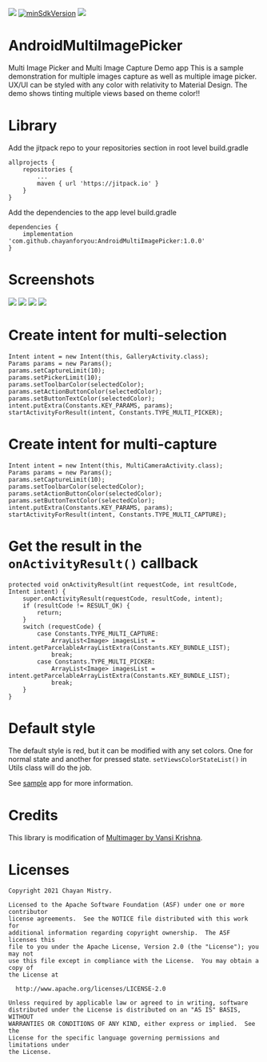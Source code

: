 [![](https://jitpack.io/v/chayanforyou/AndroidMultiImagePicker.svg)](https://jitpack.io/#chayanforyou/AndroidMultiImagePicker)
[![minSdkVersion](https://img.shields.io/badge/minSdk-15-blue)](/library/build.gradle)
[![](https://img.shields.io/badge/Android%20Arsenal-Multimager-orange.svg?style=flat-square)](https://github.com/chayanforyou/AndroidMultiImagePicker)

# AndroidMultiImagePicker
Multi Image Picker and Multi Image Capture Demo app
This is a sample demonstration for multiple images capture as well as multiple image picker. UX/UI can be styled with any color with relativity to Material Design. The demo shows tinting multiple views based on theme color!!

# Library
Add the jitpack repo to your repositories section in root level build.gradle

    allprojects {
        repositories {
            ...
            maven { url 'https://jitpack.io' }
        }
    }

Add the dependencies to the app level build.gradle

    dependencies {
    	implementation 'com.github.chayanforyou:AndroidMultiImagePicker:1.0.0'
    }

# Screenshots
![](https://github.com/chayanforyou/AndroidMultiImagePicker/blob/master/screenshots/demo.gif)
![](https://github.com/chayanforyou/AndroidMultiImagePicker/blob/master/screenshots/3%20-%20small.png)
![](https://github.com/chayanforyou/AndroidMultiImagePicker/blob/master/screenshots/9%20-%20small.png)
![](https://github.com/chayanforyou/AndroidMultiImagePicker/blob/master/screenshots/11%20-%20small.png)

# Create intent for multi-selection
	Intent intent = new Intent(this, GalleryActivity.class);
	Params params = new Params();
	params.setCaptureLimit(10);
	params.setPickerLimit(10);
	params.setToolbarColor(selectedColor);
	params.setActionButtonColor(selectedColor);
	params.setButtonTextColor(selectedColor);
	intent.putExtra(Constants.KEY_PARAMS, params);
	startActivityForResult(intent, Constants.TYPE_MULTI_PICKER);
	
# Create intent for multi-capture
	Intent intent = new Intent(this, MultiCameraActivity.class);
	Params params = new Params();
	params.setCaptureLimit(10);
	params.setToolbarColor(selectedColor);
	params.setActionButtonColor(selectedColor);
	params.setButtonTextColor(selectedColor);
	intent.putExtra(Constants.KEY_PARAMS, params);
	startActivityForResult(intent, Constants.TYPE_MULTI_CAPTURE);

# Get the result in the `onActivityResult()` callback

    protected void onActivityResult(int requestCode, int resultCode, Intent intent) {
        super.onActivityResult(requestCode, resultCode, intent);
        if (resultCode != RESULT_OK) {
            return;
        }
        switch (requestCode) {
            case Constants.TYPE_MULTI_CAPTURE:
                ArrayList<Image> imagesList = intent.getParcelableArrayListExtra(Constants.KEY_BUNDLE_LIST);
                break;
            case Constants.TYPE_MULTI_PICKER:
                ArrayList<Image> imagesList = intent.getParcelableArrayListExtra(Constants.KEY_BUNDLE_LIST);
                break;
        }
    }

# Default style
The default style is red, but it can be modified with any set colors. One for normal state and another for pressed state.
```setViewsColorStateList()``` in Utils class will do the job.

See [sample](https://github.com/chayanforyou/AndroidMultiImagePicker/blob/master/library/app-release.apk) app for more information.

# Credits
This library is modification of [Multimager by Vansi Krishna](https://github.com/vansikrishna/Multimager).

# Licenses
```
Copyright 2021 Chayan Mistry.

Licensed to the Apache Software Foundation (ASF) under one or more contributor
license agreements.  See the NOTICE file distributed with this work for
additional information regarding copyright ownership.  The ASF licenses this
file to you under the Apache License, Version 2.0 (the "License"); you may not
use this file except in compliance with the License.  You may obtain a copy of
the License at

  http://www.apache.org/licenses/LICENSE-2.0

Unless required by applicable law or agreed to in writing, software
distributed under the License is distributed on an "AS IS" BASIS, WITHOUT
WARRANTIES OR CONDITIONS OF ANY KIND, either express or implied.  See the
License for the specific language governing permissions and limitations under
the License.
```
